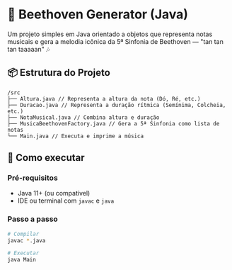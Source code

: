 # 🎵 Beethoven Generator (Java)

Um projeto simples em Java orientado a objetos que representa notas musicais e gera a melodia icônica da 5ª Sinfonia de Beethoven — "tan tan tan taaaaan" 🎶

## 📦 Estrutura do Projeto

```
/src
├── Altura.java // Representa a altura da nota (Dó, Ré, etc.)
├── Duracao.java // Representa a duração rítmica (Semínima, Colcheia, etc.)
├── NotaMusical.java // Combina altura e duração
├── MusicaBeethovenFactory.java // Gera a 5ª Sinfonia como lista de notas
└── Main.java // Executa e imprime a música

```

## 🚀 Como executar

### Pré-requisitos

- Java 11+ (ou compatível)
- IDE ou terminal com `javac` e `java`

### Passo a passo

```bash
# Compilar
javac *.java

# Executar
java Main
